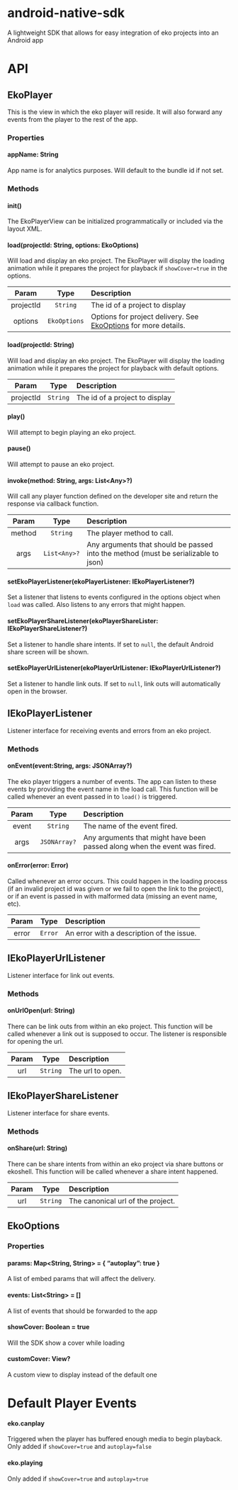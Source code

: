 # android-native-sdk
A lightweight SDK that allows for easy integration of eko projects into an Android app

# API
## EkoPlayer
This is the view in which the eko player will reside. It will also forward any events from the player to the rest of the app.
### Properties
#### appName: String
App name is for analytics purposes. Will default to the bundle id if not set.
### Methods
#### init()
The EkoPlayerView can be initialized programmatically or included via the layout XML.
#### load(projectId: String, options: EkoOptions)
Will load and display an eko project. The EkoPlayer will display the loading animation while it prepares the project for playback if `showCover=true` in the options.

| Param           | Type           | Description  |
| :-------------: |:--------------:| :------------|
| projectId | `String` | The id of a project to display |
| options | `EkoOptions` | Options for project delivery. See [EkoOptions](#ekooptions) for more details. |
#### load(projectId: String)
Will load and display an eko project. The EkoPlayer will display the loading animation while it prepares the project for playback with default options.

| Param           | Type           | Description  |
| :-------------: |:--------------:| :------------|
| projectId | `String` | The id of a project to display |
#### play()
Will attempt to begin playing an eko project.
#### pause()
Will attempt to pause an eko project.
#### invoke(method: String, args: List\<Any>?)
Will call any player function defined on the developer site and return the response via callback function.

| Param           | Type           | Description  |
| :-------------: |:--------------:| :------------|
| method | `String` | The player method to call. |
| args | `List<Any>?` | Any arguments that should be passed into the method (must be serializable to json) |
#### setEkoPlayerListener(ekoPlayerListener: IEkoPlayerListener?)
Set a listener that listens to events configured in the options object when `load` was called. Also listens to any errors that might happen.
#### setEkoPlayerShareListener(ekoPlayerShareLister: IEkoPlayerShareListener?)
Set a listener to handle share intents. If set to `null`, the default Android share screen will be shown.
#### setEkoPlayerUrlListener(ekoPlayerUrlListener: IEkoPlayerUrlListener?)
Set a listener to handle link outs. If set to `null`, link outs will automatically open in the browser.

## IEkoPlayerListener
Listener interface for receiving events and errors from an eko project.
### Methods
#### onEvent(event:String, args: JSONArray?)
The eko player triggers a number of events. The app can listen to these events by providing the event name in the load call. This function will be called whenever an event passed in to `load()` is triggered.

| Param           | Type           | Description  |
| :-------------: |:--------------:| :------------|
| event | `String` | The name of the event fired. |
| args | `JSONArray?` | Any arguments that might have been passed along when the event was fired. |

#### onError(error: Error)
Called whenever an error occurs. This could happen in the loading process (if an invalid project id was given or we fail to open the link to the project), or if an event is passed in with malformed data (missing an event name, etc).

| Param           | Type           | Description  |
| :-------------: |:--------------:| :------------|
| error | `Error` | An error with a description of the issue. |

## IEkoPlayerUrlListener
Listener interface for link out events.
### Methods
#### onUrlOpen(url: String)
There can be link outs from within an eko project. This function will be called whenever a link out is supposed to occur. The listener is responsible for opening the url.

| Param           | Type           | Description  |
| :-------------: |:--------------:| :------------|
| url | `String` | The url to open. |

## IEkoPlayerShareListener
Listener interface for share events.
### Methods
#### onShare(url: String)
There can be share intents from within an eko project via share buttons or ekoshell. This function will be called whenever a share intent happened.

| Param           | Type           | Description  |
| :-------------: |:--------------:| :------------|
| url | `String` | The canonical url of the project. |

## EkoOptions
### Properties
#### params: Map<String, String> = { “autoplay”: true }
A list of embed params that will affect the delivery.
#### events: List\<String> = []
A list of events that should be forwarded to the app
#### showCover: Boolean = true
Will the SDK show a cover while loading
#### customCover: View?
A custom view to display instead of the default one

# Default Player Events
#### eko.canplay
Triggered when the player has buffered enough media to begin playback. Only added if `showCover=true` and `autoplay=false`
#### eko.playing
Only added if `showCover=true` and `autoplay=true`
